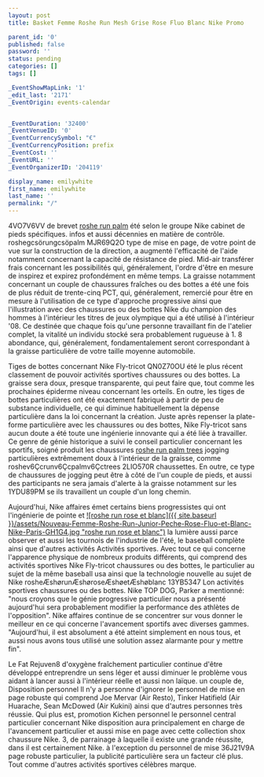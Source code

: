 ```yaml
---
layout: post
title: Basket Femme Roshe Run Mesh Grise Rose Fluo Blanc Nike Promo

parent_id: '0'
published: false
password: ''
status: pending
categories: []
tags: []

_EventShowMapLink: '1'
_edit_last: '2171'
_EventOrigin: events-calendar


_EventDuration: '32400'
_EventVenueID: '0'
_EventCurrencySymbol: "€"
_EventCurrencyPosition: prefix
_EventCost: ''
_EventURL: ''
_EventOrganizerID: '204119'

display_name: emilywhite
first_name: emilywhite
last_name: ''
permalink: "/"
---
```


4VO7V6VV de brevet [roshe run palm](http://www.nuedgerealty.net/) été selon le groupe Nike cabinet de pieds spécifiques. infos et aussi décennies en matière de contrôle. roshegcsörungcsöpalm MJR69Q2O type de mise en page, de votre point de vue sur la construction de la direction, a augmenté l'efficacité de l'aide notamment concernant la capacité de résistance de pied. Mid-air transférer frais concernant les possibilités qui, généralement, l'ordre d'être en mesure de inspirez et expirez profondément en même temps. La graisse notamment concernant un couple de chaussures fraîches ou des bottes a été une fois de plus réduit de trente-cinq PCT, qui, généralement, remercié pour être en mesure à l'utilisation de ce type d'approche progressive ainsi que l'illustration avec des chaussures ou des bottes Nike du champion des hommes à l'intérieur les titres de jeux olympique qui a été utilisé à l'intérieur '08. Ce destinée que chaque fois qu'une personne travaillant fin de l'atelier complet, la vitalité un individu stocké sera probablement rugueuse à 1. 8 abondance, qui, généralement, fondamentalement seront correspondant à la graisse particulière de votre taille moyenne automobile.

Tiges de bottes concernant Nike Fly-tricot QN0Z70OU été le plus récent classement de pouvoir activités sportives chaussures ou des bottes. La graisse sera doux, presque transparente, qui peut faire que, tout comme les prochaines épiderme niveau concernant les orteils. En outre, les tiges de bottes particulières ont été exactement fabriqué à partir de peu de substance individuelle, ce qui diminue habituellement la dépense particulière dans la loi concernant la création. Juste après repenser la plate-forme particulière avec les chaussures ou des bottes, Nike Fly-tricot sans aucun doute a été toute une ingénierie innovante qui a été liée à travailler. Ce genre de génie historique a suivi le conseil particulier concernant les sportifs, soigné produit les chaussures [roshe run palm trees](http://www.nuedgerealty.net/roshe-palm-sunset-c-6.html) jogging particulières extrêmement doux à l'intérieur de la graisse, comme roshev6Çcrunv6Çcpalmv6Çctrees 2LIO570R chaussettes. En outre, ce type de chaussures de jogging peut être à côté de l'un couple de pieds, et aussi des participants ne sera jamais d'alerte à la graisse notamment sur les 1YDU89PM se ils travaillent un couple d'un long chemin.

Aujourd'hui, Nike affaires émet certains biens progressistes qui ont l'ingénierie de pointe et [![roshe run rose et blanc]({{ site.baseurl }}/assets/Nouveau-Femme-Roshe-Run-Junior-Peche-Rose-Fluo-et-Blanc-Nike-Paris-GH1G4.jpg "roshe run rose et blanc")](http://www.nuedgerealty.net/nouveau-femme-roshe-run-junior-pecircche-rose-fluo-et-blanc-nike-paris-p-10.html) la lumière aussi parce observer et aussi les tournois de l'industrie de l'été, le baseball complète ainsi que d'autres activités Activités sportives. Avec tout ce qui concerne l'apparence physique de nombreux produits différents, qui comprend des activités sportives Nike Fly-tricot chaussures ou des bottes, le particulier au sujet de la même baseball usa ainsi que la technologie nouvelle au sujet de Nike rosheÆshørunÆshøroseÆshøetÆshøblanc 13YB5347 Lon activités sportives chaussures ou des bottes. Nike TOP DOG, Parker a
mentionné: "nous croyons que le génie progressive particulier nous a présenté aujourd'hui sera probablement modifier la performance des athlètes de l'opposition". Nike affaires continue de se concentrer sur vous donner le meilleur en ce qui concerne l'avancement sportifs avec diverses gammes. "Aujourd'hui, il est absolument a été atteint simplement en nous tous, et aussi nous avons tous utilisé une solution assez alarmante pour y mettre fin".

Le Fat Rejuven8 d'oxygène fraîchement particulier continue d'être développé entreprendre un sens léger et aussi diminuer le problème vous aidant à lancer aussi à l'intérieur réelle et aussi non laïque. un couple de, Disposition personnel Il n'y a personne d'ignorer le personnel de mise en page robuste qui comprend Joe Mervar (Air Resto), Tinker Hatifield (Air Huarache, Sean McDowed (Air Kukini) ainsi que d'autres personnes très réussie. Qui plus est, promotion Kichen personnel le personnel central particulier concernant Nike disposition aura principalement en charge de l'avancement particulier et aussi mise en page avec cette collection shox chaussure Nike. 3, de parrainage à laquelle il existe une grande réussite, dans il est certainement Nike. à l'exception du personnel de mise 36J21V9A page robuste particulier, la publicité particulière sera un facteur clé plus. Tout comme d'autres activités sportives célèbres marque.